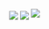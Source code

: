 <p align="center">
  <picture>
    <source
      srcset="https://github-readme-stats.vercel.app/api?username=vishalecho&count_private=true&&show_icons=true&rank_icon=github&hide_border=true&bg_color=00000000&theme=dark"
      media="(prefers-color-scheme: dark)"
    />
    <source
      srcset="https://github-readme-stats.vercel.app/api?username=vishalecho&count_private=true&&show_icons=true&rank_icon=github&hide_border=true&bg_color=00000000"
      media="(prefers-color-scheme: dark), (prefers-color-scheme: no-preference)"
    />
    <img align="center" src="https://github-readme-stats.vercel.app/api?username=vishalecho&count_private=true&&show_icons=true&rank_icon=github&hide_border=true&bg_color=00000000" />
  </picture>

  <picture>
    <source
      srcset="https://github-readme-stats.vercel.app/api/top-langs?username=vishalecho&hide=javascript%2Chtml%2Ccss%2Cobjective-c&exclude_repo=srb2kart%2CaieBootstrap&size_weight=0&count_weight=1&langs_count=10&layout=compact&hide_border=true&bg_color=00000000&theme=dark"
      media="(prefers-color-scheme: dark)"
    />
    <source
      srcset="https://github-readme-stats.vercel.app/api/top-langs?username=vishalecho&hide=javascript%2Chtml%2Ccss%2Cobjective-c&exclude_repo=srb2kart%2CaieBootstrap&size_weight=0&count_weight=1&langs_count=10&layout=compact&hide_border=true&bg_color=00000000"
      media="(prefers-color-scheme: dark), (prefers-color-scheme: no-preference)"
    />
    <img align="center" src="https://github-readme-stats.vercel.app/api/top-langs?username=vishalecho&hide=javascript%2Chtml%2Ccss%2Cobjective-c&exclude_repo=srb2kart%2CaieBootstrap&size_weight=0&count_weight=1&langs_count=10&layout=compact&hide_border=true&bg_color=00000000" />
  </picture>
   <img src="https://streak-stats.demolab.com?user=vishalecho&theme=dark&hide_border=true&background=00000000" />
</p>
